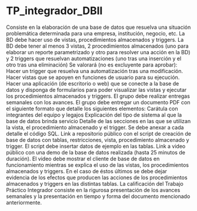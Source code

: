 # TP_integrador_DBII


Consiste en la elaboración de una base de datos que resuelva una situación problemática determinada para una empresa, institución, negocio, etc.
La BD debe hacer uso de vistas, procedimientos almacenados y triggers.
La BD debe tener al menos 3 vistas, 2 procedimientos almacenados (uno para elaborar un reporte parametrizado y otro para resolver una acción en la BD) y 2 triggers que resuelvan automatizaciones (uno tras una inserción y el otro tras una eliminación)
Se valorará (no es excluyente para aprobar):
Hacer un trigger que resuelva una automatización tras una modificación.
Hacer vistas que se apoyen en funciones de usuario para su ejecución.
Hacer una aplicación (de escritorio o web) que se conecte a la base de datos y disponga de formularios para poder visualizar las vistas y ejecutar los procedimientos almacenados y triggers.
El grupo debe realizar entregas semanales con los avances.
El grupo debe entregar un documento PDF con el siguiente formato que detalle los siguientes elementos:
Carátula con integrantes del equipo y legajos
Explicación del tipo de sistema al que la base de datos brinda servicio
Detalle de las secciones en las que se utilizan la vista, el procedimiento almacenado y el trigger. Se debe anexar a cada detalle el código SQL.
Link a repositorio público con el script de creación de base de datos con tablas, restricciones, vista, procedimiento almacenado y trigger. El script debe insertar datos de ejemplo en las tablas.
Link a video público con una demo de la base de datos realizada (hasta 25 minutos de duración). El video debe mostrar el cliente de base de datos en funcionamiento mientras se explica el uso de las vistas, los procedimientos almacenados y triggers. En el caso de éstos últimos se debe dejar evidencia de los efectos que producen las acciones de los procedimientos almacenados y triggers en las distintas tablas.
La calificación del Trabajo Práctico Integrador consiste en la rigurosa presentación de los avances semanales y la presentación en tiempo y forma del documento mencionado anteriormente.
